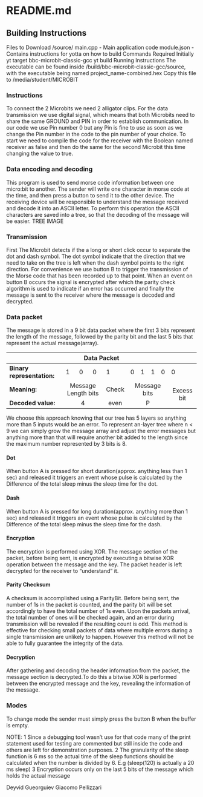 # README.md

## Building Instructions
Files to Download
/source/
main.cpp - Main application code
module.json - Contains instructions for yotta on how to build
Commands Required Initially
yt target bbc-microbit-classic-gcc
yt build
Running Instructions
The executable can be found inside /build/bbc-microbit-classic-gcc/source, with the executable being named project_name-combined.hex
Copy this file to /media/student/MICROBIT

### Instructions
To connect the 2 Microbits we need 2 alligator clips. For the data transmission we use digital signal, which means that both Microbits need to share the same GROUND and PIN in order to establish communication. In our code we use Pin number 0 but any Pin is fine to use as soon as we change the Pin number in the code to the pin number of your choice. To start we need to compile the code for the receiver with the Boolean named receiver as false and then do the same for the second Microbit this time changing the value to true.
### Data encoding and decoding
This program is used to send morse code information between one micro:bit to another. The sender will write one character in morse code at the time, and then press a button to send it to the other device. The receiving device will be responsible to understand the message received and decode it into an ASCII letter. To perform this operation the ASCII characters are saved into a tree, so that the decoding of the message will be easier.
TREE IMAGE

### Transmission
 First The Microbit detects  if the a long or short click occur to separate the dot and dash symbol. The dot symbol indicate that the direction that we need to take on the tree is left when the dash symbol points to the right direction. For convenience we use button B to trigger the transmission of the Morse code that has been recorded up to that point. When an event on button B occurs the signal is encrypted after which the parity check algorithm is used to indicate if an error has occurred and finally the message is sent to the receiver where the message is decoded and decrypted.





### Data packet
The message is stored in a 9 bit data packet where the first 3 bits represent the length of the message, followed by the parity bit and the last 5 bits that represent the actual message(array).

<table>
    <thead>
        <tr align="center">
            <th colspan=10><b>Data Packet</b></th>
        </tr>
    </thead>
    <tbody>
        <tr>
            <td><b>Binary representation:</b></td>
            <td>1</td>
            <td>0</td>
            <td>0</td>
            <td>1</td>
            <td>0</td>
            <td>1</td>
            <td>1</td>
            <td>0</td>
            <td>0</td>
        </tr>
        <tr align="center">
            <td align="left"><b>Meaning:</b></td>
            <td colspan=3>Message Length bits</td>
            <td colspan=1>Check</td>
            <td colspan=4>Message bits</td>
            <td rowspan=2>Excess bit</td>
        </tr>
        <tr align="center">
            <td align="left"><b>Decoded value:</b></td>
            <td colspan=3>4</td>
            <td colspan=1>even</td>
            <td colspan=4>P</td>
        </tr>
    </tbody>
</table>

We choose this approach knowing that our tree has 5 layers so anything more than 5 inputs would 
be an error. To represent an-layer tree where n < 9 we can simply grow the message array and adjust the error messages but anything more than that will require another bit added to the length since the maximum number represented by 3 bits is 8.
	
#### Dot
When button A is pressed for short duration(approx. anything less than 1 sec) and released it triggers an event whose pulse is calculated by the Difference of the total sleep minus the sleep time for the dot. 
#### Dash
When button A is pressed for long duration(approx. anything more than 1 sec) and released it triggers an event whose pulse is  calculated by the Difference of the total sleep minus the sleep time for the dash.
	
#### Encryption
The encryption is performed using XOR. The message section of the packet, before 		being sent, is encrypted by executing a bitwise XOR operation between the 			message and the key. The packet header is left decrypted for the receiver to 	“understand” it.
	
#### Parity Checksum
A checksum is accomplished using a ParityBit. Before being sent, the number of 1s 		in the packet is counted, and the parity bit will be set accordingly to have the total 	number of 1s even.
Upon the packets arrival, the total number of ones will be checked again, and an 		error during transmission will be revealed if the resulting count is odd. 
This method is effective for checking small packets of data where multiple errors 		during a single transmission are unlikely to happen. However this method will not 		be able to fully guarantee the integrity of the data.
	
#### Decryption
After gathering and decoding the header information from the packet, the message 	section is decrypted.To do this a bitwise XOR is performed between the encrypted 		message and the key, revealing the information of the message.

### Modes
To change mode the sender must simply press the button B when the buffer is empty.

NOTE:
1 Since a debugging tool wasn’t use for that code many of the print statement used for testing are commented but still inside the code and others are left for demonstration purposes.
2 The granularity of the sleep function is 6 ms so the actual time of the sleep functions should be calculated when the number is divided by 6. E.g (sleep(120) is actually  a  20 ms sleep)
3 Encryption occurs only on the last 5 bits of the message which holds the actual message 


Deyvid Gueorguiev
Giacomo Pellizzari
